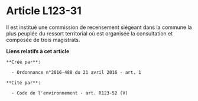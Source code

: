 # Article L123-31

Il est institué une commission de recensement siégeant dans la commune la plus peuplée du ressort territorial où est
organisée la consultation et composée de trois magistrats.

**Liens relatifs à cet article**

	**Créé par**:

	  - Ordonnance n°2016-488 du 21 avril 2016 - art. 1

	**Cité par**:

	  - Code de l'environnement - art. R123-52 (V)

